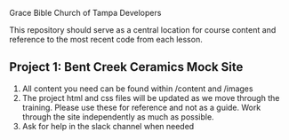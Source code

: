 Grace Bible Church of Tampa Developers

This repository should serve as a central location for course content and reference to the most recent code from each lesson.

Project 1: Bent Creek Ceramics Mock Site
-----------------------------------------
1. All content you need can be found within /content and /images
2. The project html and css files will be updated as we move through the training. Please use these for reference and not as a guide. Work through the site independently as much as possible.
3. Ask for help in the slack channel when needed
